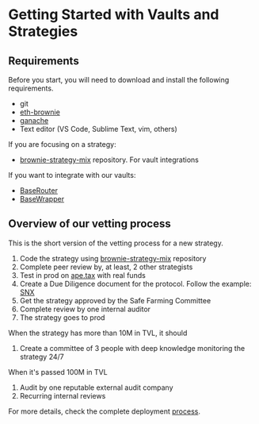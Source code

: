 # Getting Started with Vaults and Strategies

## Requirements

Before you start, you will need to download and install the following requirements.

- git
- [eth-brownie](https://eth-brownie.readthedocs.io/en/stable/)
- [ganache](https://trufflesuite.com/ganache)
- Text editor (VS Code, Sublime Text, vim, others)

If you are focusing on a strategy:

- [brownie-strategy-mix](https://github.com/yearn/brownie-strategy-mix) repository. For vault integrations

If you want to integrate with our vaults:

- [BaseRouter](https://github.com/yearn/yearn-vaults/blob/main/contracts/BaseRouter.sol)
- [BaseWrapper](https://github.com/yearn/yearn-vaults/blob/main/contracts/BaseWrapper.sol)

## Overview of our vetting process

This is the short version of the vetting process for a new strategy.

1. Code the strategy using [brownie-strategy-mix](https://github.com/yearn/brownie-strategy-mix) repository
2. Complete peer review by, at least, 2 other strategists
3. Test in prod on [ape.tax](https://ape.tax) with real funds
4. Create a Due Diligence document for the protocol. Follow the example: [SNX](https://hackmd.io/0w1RZh7DSc27A9EyzlHbJQ?view)
5. Get the strategy approved by the Safe Farming Committee
6. Complete review by one internal auditor
7. The strategy goes to prod

When the strategy has more than 10M in TVL, it should

1. Create a committee of 3 people with deep knowledge monitoring the strategy 24/7

When it's passed 100M in TVL

1. Audit by one reputable external audit company
1. Recurring internal reviews

For more details, check the complete deployment [process](./DEPLOYMENT.md).
